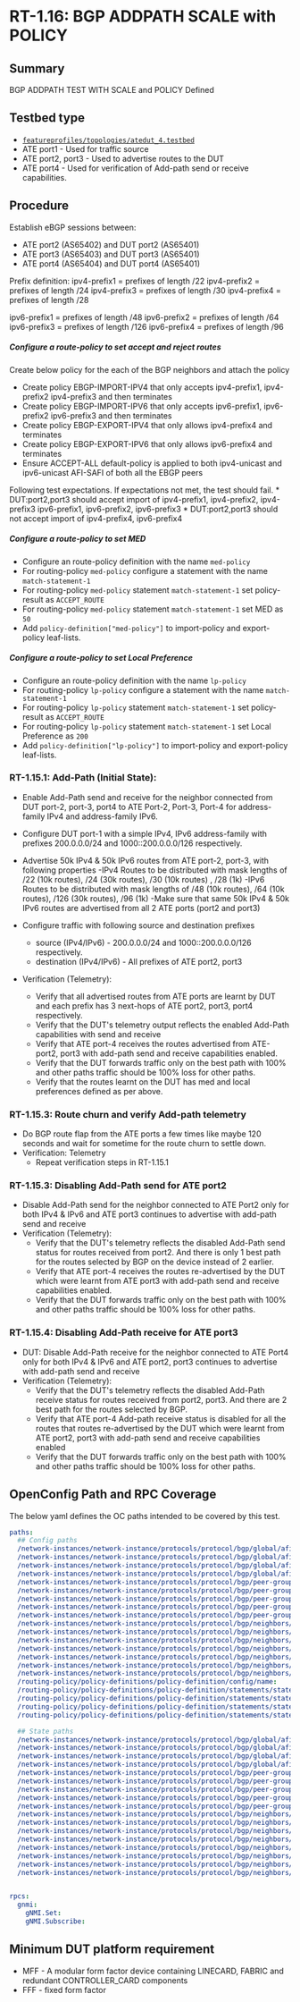 # RT-1.16: BGP ADDPATH SCALE with POLICY

## Summary

BGP ADDPATH TEST WITH SCALE and POLICY Defined

## Testbed type

  *  [`featureprofiles/topologies/atedut_4.testbed`](https://github.com/openconfig/featureprofiles/blob/main/topologies/atedut_4.testbed)
  * ATE port1 - Used for traffic source
  * ATE port2, port3 - Used to advertise routes to the DUT
  * ATE port4 - Used for verification of Add-path send or receive capabilities.

## Procedure

Establish eBGP sessions between:

*   ATE port2 (AS65402) and DUT port2 (AS65401)
*   ATE port3 (AS65403) and DUT port3 (AS65401)
*   ATE port4 (AS65404) and DUT port4 (AS65401)

Prefix definition:
ipv4-prefix1 = prefixes of length /22
ipv4-prefix2 = prefixes of length /24
ipv4-prefix3 = prefixes of length /30
ipv4-prefix4 = prefixes of length /28

ipv6-prefix1 = prefixes of length /48
ipv6-prefix2 = prefixes of length /64
ipv6-prefix3 = prefixes of length /126
ipv6-prefix4 = prefixes of length /96

##### Configure a route-policy to set accept and reject routes
Create below policy for the each of the BGP neighbors and attach the policy
  * Create policy EBGP-IMPORT-IPV4 that only accepts ipv4-prefix1, ipv4-prefix2
    ipv4-prefix3 and then terminates
  * Create policy EBGP-IMPORT-IPV6 that only accepts ipv6-prefix1, ipv6-prefix2 
    ipv6-prefix3 and then terminates
  * Create policy EBGP-EXPORT-IPV4 that only allows ipv4-prefix4 and terminates
  * Create policy EBGP-EXPORT-IPV6 that only allows ipv6-prefix4 and terminates
  * Ensure ACCEPT-ALL default-policy is applied to both ipv4-unicast and
    ipv6-unicast AFI-SAFI of both all the EBGP peers

Following test expectations. If expectations not met, the test should fail.
    * DUT:port2,port3 should accept import of ipv4-prefix1, ipv4-prefix2, ipv4-prefix3
    ipv6-prefix1, ipv6-prefix2, ipv6-prefix3
    * DUT:port2,port3 should not accept import of ipv4-prefix4, ipv6-prefix4

##### Configure a route-policy to set MED

*   Configure an route-policy definition with the name ```med-policy```
*   For routing-policy ```med-policy``` configure a statement with the name
    ```match-statement-1```
*   For routing-policy ```med-policy``` statement ```match-statement-1```
    set policy-result as ```ACCEPT_ROUTE```
*   For routing-policy ```med-policy``` statement ```match-statement-1```
    set MED as ```50```
*   Add `policy-definition["med-policy"]` to import-policy and export-policy 
    leaf-lists.

##### Configure a route-policy to set Local Preference

*   Configure an route-policy definition with the name ```lp-policy```
*   For routing-policy ```lp-policy``` configure a statement with the name
    ```match-statement-1```
*   For routing-policy ```lp-policy``` statement ```match-statement-1```
    set policy-result as ```ACCEPT_ROUTE```
*   For routing-policy ```lp-policy``` statement ```match-statement-1```
    set Local Preference as ```200```
*   Add `policy-definition["lp-policy"]` to import-policy and export-policy 
    leaf-lists.

### RT-1.15.1: Add-Path (Initial State):

*   Enable Add-Path send and receive for the neighbor connected from DUT port-2,
    port-3, port4 to ATE Port-2, Port-3, Port-4 for address-family IPv4 and
    address-family IPv6.
*   Configure DUT port-1 with a simple IPv4, IPv6 address-family with prefixes
    200.0.0.0/24 and 1000::200.0.0.0/126 respectively.
*   Advertise 50k IPv4 & 50k IPv6 routes from ATE port-2, port-3,
    with following properties
      -IPv4 Routes to be distributed with mask lengths of /22 (10k routes), /24
        (30k routes), /30 (10k routes) , /28 (1k)
      -IPv6 Routes to be distributed with mask lengths of /48 (10k routes), /64
        (10k routes), /126 (30k routes), /96 (1k)
      -Make sure that same 50k IPv4 & 50k IPv6 routes are advertised from all
        2 ATE ports (port2 and port3)
*   Configure traffic with following source and destination prefixes
      - source (IPv4/IPv6) - 200.0.0.0/24 and 1000::200.0.0.0/126 respectively.
      - destination (IPv4/IPv6) - All prefixes of ATE port2, port3

*   Verification (Telemetry):
    *   Verify that all advertised routes from ATE ports are learnt by DUT and
        each prefix has 3 next-hops of ATE port2, port3, port4 respectively.
    *   Verify that the DUT's telemetry output reflects the enabled Add-Path
        capabilities with send and receive
    *   Verify that ATE port-4 receives the routes advertised from ATE-port2,
        port3 with add-path send and receive capabilities enabled.
    *   Verify that the DUT forwards traffic only on the best path with 100%
        and other paths traffic should be 100% loss for other paths.
    *   Verify that the routes learnt on the DUT has med and local preferences 
        defined as per above.


### RT-1.15.3: Route churn and verify Add-path telemetry

*   Do BGP route flap from the ATE ports a few times like maybe 120 seconds and
    wait for sometime for the route churn to settle down.
*   Verification: Telemetry
    *   Repeat verification steps in RT-1.15.1


### RT-1.15.3: Disabling Add-Path send for ATE port2

*   Disable Add-Path send for the neighbor connected to ATE Port2 only
    for both IPv4 & IPv6 and ATE port3 continues to advertise with add-path
    send and receive
*   Verification (Telemetry):
    *   Verify that the DUT's telemetry reflects the disabled Add-Path send
        status for routes received from port2. And there is only 1 best path
        for the routes selected by BGP on the device instead of 2 earlier.
    *   Verify that ATE port-4 receives the routes re-advertised by the DUT
        which were learnt from ATE port3 with add-path send and receive
        capabilities enabled.
    *   Verify that the DUT forwards traffic only on the best path with 100%
        and other paths traffic should be 100% loss for other paths.

### RT-1.15.4: Disabling Add-Path receive for ATE port3

*   DUT: Disable Add-Path receive for the neighbor connected to ATE Port4 only
    for both IPv4 & IPv6 and ATE port2, port3 continues to advertise with add-path
    send and receive
*   Verification (Telemetry):
    *   Verify that the DUT's telemetry reflects the disabled Add-Path receive
        status for routes received from port2, port3. And there are 2 best path
        for the routes selected by BGP.
    *   Verify that ATE port-4 Add-path receive status is disabled for all the
        routes that routes re-advertised by the DUT which were learnt from ATE 
        port2, port3 with add-path send and receive capabilities enabled
    *   Verify that the DUT forwards traffic only on the best path with 100%
        and other paths traffic should be 100% loss for other paths.

## OpenConfig Path and RPC Coverage

The below yaml defines the OC paths intended to be covered by this test.

```yaml
paths:
  ## Config paths
  /network-instances/network-instance/protocols/protocol/bgp/global/afi-safis/afi-safi/add-paths/config/receive:
  /network-instances/network-instance/protocols/protocol/bgp/global/afi-safis/afi-safi/add-paths/config/send:
  /network-instances/network-instance/protocols/protocol/bgp/global/afi-safis/afi-safi/add-paths/config/send-max:
  /network-instances/network-instance/protocols/protocol/bgp/global/afi-safis/afi-safi/ipv4-unicast/config/extended-next-hop-encoding:
  /network-instances/network-instance/protocols/protocol/bgp/peer-groups/peer-group/afi-safis/afi-safi/add-paths/config/receive:
  /network-instances/network-instance/protocols/protocol/bgp/peer-groups/peer-group/afi-safis/afi-safi/add-paths/config/send:
  /network-instances/network-instance/protocols/protocol/bgp/peer-groups/peer-group/afi-safis/afi-safi/add-paths/config/send-max:
  /network-instances/network-instance/protocols/protocol/bgp/peer-groups/peer-group/timers/config/minimum-advertisement-interval:
  /network-instances/network-instance/protocols/protocol/bgp/peer-groups/peer-group/afi-safis/afi-safi/ipv4-unicast/config/extended-next-hop-encoding:
  /network-instances/network-instance/protocols/protocol/bgp/neighbors/neighbor/afi-safis/afi-safi/add-paths/config/receive:
  /network-instances/network-instance/protocols/protocol/bgp/neighbors/neighbor/afi-safis/afi-safi/add-paths/config/send:
  /network-instances/network-instance/protocols/protocol/bgp/neighbors/neighbor/afi-safis/afi-safi/add-paths/config/send-max:
  /network-instances/network-instance/protocols/protocol/bgp/neighbors/neighbor/timers/config/minimum-advertisement-interval:
  /network-instances/network-instance/protocols/protocol/bgp/neighbors/neighbor/afi-safis/afi-safi/ipv4-unicast/config/extended-next-hop-encoding:
  /network-instances/network-instance/protocols/protocol/bgp/neighbors/neighbor/afi-safis/afi-safi/apply-policy/config/import-policy:
  /network-instances/network-instance/protocols/protocol/bgp/neighbors/neighbor/afi-safis/afi-safi/apply-policy/config/export-policy:
  /routing-policy/policy-definitions/policy-definition/config/name:
  /routing-policy/policy-definitions/policy-definition/statements/statement/config/name:
  /routing-policy/policy-definitions/policy-definition/statements/statement/actions/config/policy-result:
  /routing-policy/policy-definitions/policy-definition/statements/statement/actions/bgp-actions/config/set-med:
  /routing-policy/policy-definitions/policy-definition/statements/statement/actions/bgp-actions/config/set-local-pref:

  ## State paths
  /network-instances/network-instance/protocols/protocol/bgp/global/afi-safis/afi-safi/add-paths/state/receive:
  /network-instances/network-instance/protocols/protocol/bgp/global/afi-safis/afi-safi/add-paths/state/send:
  /network-instances/network-instance/protocols/protocol/bgp/global/afi-safis/afi-safi/add-paths/state/send-max:
  /network-instances/network-instance/protocols/protocol/bgp/global/afi-safis/afi-safi/ipv4-unicast/state/extended-next-hop-encoding:
  /network-instances/network-instance/protocols/protocol/bgp/peer-groups/peer-group/afi-safis/afi-safi/add-paths/state/receive:
  /network-instances/network-instance/protocols/protocol/bgp/peer-groups/peer-group/afi-safis/afi-safi/add-paths/state/send:
  /network-instances/network-instance/protocols/protocol/bgp/peer-groups/peer-group/afi-safis/afi-safi/add-paths/state/send-max:
  /network-instances/network-instance/protocols/protocol/bgp/peer-groups/peer-group/timers/state/minimum-advertisement-interval:
  /network-instances/network-instance/protocols/protocol/bgp/peer-groups/peer-group/afi-safis/afi-safi/ipv4-unicast/state/extended-next-hop-encoding:
  /network-instances/network-instance/protocols/protocol/bgp/neighbors/neighbor/afi-safis/afi-safi/add-paths/state/receive:
  /network-instances/network-instance/protocols/protocol/bgp/neighbors/neighbor/afi-safis/afi-safi/add-paths/state/send:
  /network-instances/network-instance/protocols/protocol/bgp/neighbors/neighbor/afi-safis/afi-safi/add-paths/state/send-max:
  /network-instances/network-instance/protocols/protocol/bgp/neighbors/neighbor/timers/state/minimum-advertisement-interval:
  /network-instances/network-instance/protocols/protocol/bgp/neighbors/neighbor/afi-safis/afi-safi/ipv4-unicast/state/extended-next-hop-encoding:
  /network-instances/network-instance/protocols/protocol/bgp/neighbors/neighbor/state/supported-capabilities:
  /network-instances/network-instance/protocols/protocol/bgp/neighbors/neighbor/afi-safis/afi-safi/apply-policy/state/import-policy:
  /network-instances/network-instance/protocols/protocol/bgp/neighbors/neighbor/afi-safis/afi-safi/apply-policy/state/export-policy:


rpcs:
  gnmi:
    gNMI.Set:
    gNMI.Subscribe:
```

## Minimum DUT platform requirement

* MFF - A modular form factor device containing LINECARD, FABRIC and redundant CONTROLLER_CARD components
* FFF - fixed form factor

